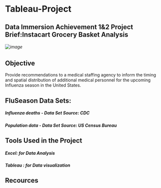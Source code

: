 # Tableau-Project
## Data Immersion Achievement 1&2 Project Brief:Instacart Grocery Basket Analysis
###### ![image](https://user-images.githubusercontent.com/86260967/223558219-8a450d6e-784c-4f1a-9c86-cb2a595c9a94.png)

## Objective
Provide recommendations to a medical staffing agency to inform the timing and spatial distribution of additional medical personnel for the upcoming Influenza
season in the United States. 

## FluSeason Data Sets:
##### Influenza deaths - Data Set Source: CDC
##### Population data - Data Set Source: US Census Bureau 

## Tools Used in the Project
##### Excel: for Data Analysis
##### Tableau : for Data visualization

## Recources
